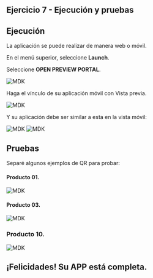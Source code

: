 ## Ejercicio 7 - Ejecución y pruebas

## Ejecución

La aplicación se puede realizar de manera web o móvil.

En el menú superior, seleccione __Launch__.

Seleccione __OPEN PREVIEW PORTAL__.

![MDK](images/img1.png)

Haga el vínculo de su aplicación móvil con Vista previa.

![MDK](images/img2.png)

Y su aplicación debe ser similar a esta en la vista móvil:

![MDK](images/img3.PNG)
![MDK](images/img4.PNG)

## Pruebas

Separé algunos ejemplos de QR para probar:
#### Producto 01.

![MDK](images/qr1.png)

#### Producto 03.

![MDK](images/qr2.png)

### Producto 10.
![MDK](images/qr3.png)

## ¡Felicidades! Su APP está completa.